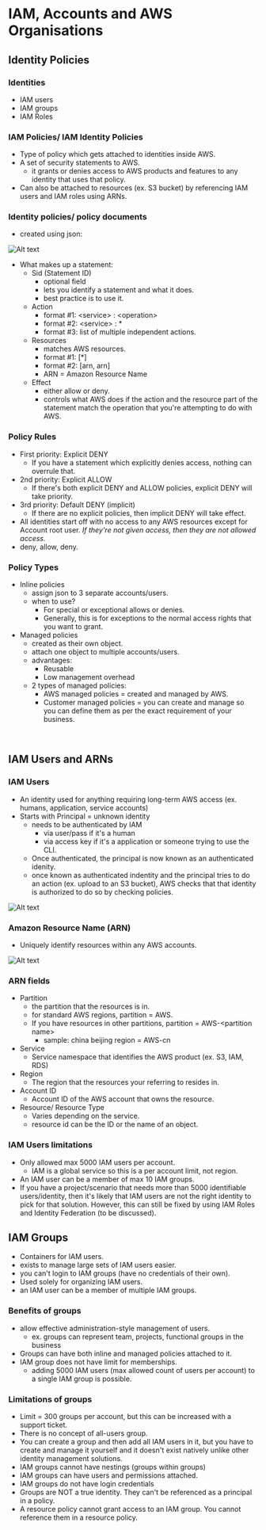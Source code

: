 # IAM, Accounts and AWS Organisations

## Identity Policies

### Identities
- IAM users
- IAM groups
- IAM Roles

### IAM Policies/ IAM Identity Policies
- Type of policy which gets attached to identities inside AWS.
- A set of security statements to AWS.
    - it grants or denies access to AWS products and features to any identity that uses that policy.
- Can also be attached to resources (ex. S3 bucket) by referencing IAM users and IAM roles using ARNs.

### Identity policies/ policy documents
- created using json:

![Alt text](pic/JN-0001.png)

- What makes up a statement:
    - Sid (Statement ID)
        - optional field
        - lets you identify a statement and what it does.
        - best practice is to use it.
    - Action
        - format #1: \<service> : \<operation>
        - format #2: \<service> : *
        - format #3: list of multiple independent actions.
    - Resources
        - matches AWS resources.
        - format #1: [*]
        - format #2: [arn, arn]
        - ARN = Amazon Resource Name
    - Effect
        - either allow or deny.
        - controls what AWS does if the action and the resource part of the statement match the operation that you're attempting to do with AWS.

### Policy Rules
- First priority: Explicit DENY
    - If you have a statement which explicitly denies access, nothing can overrule that.
- 2nd priority: Explicit ALLOW
    - If there's both explicit DENY and ALLOW policies, explicit DENY will take priority.
- 3rd priority: Default DENY (implicit)
    - If there are no explicit policies, then implicit DENY will take effect. 
- All identities start off with no access to any AWS resources except for Account root user. <i>If they're not given access, then they are not allowed access.</i>
- deny, allow, deny.

### Policy Types
- Inline policies
    - assign json to 3 separate accounts/users.
    - when to use?
        - For special or exceptional allows or denies.
        - Generally, this is for exceptions to the normal access rights that you want to grant.
- Managed policies
    - created as their own object.
    - attach one object to multiple accounts/users.
    - advantages:
        - Reusable
        - Low management overhead
    - 2 types of managed policies:
        - AWS managed policies = created and managed by AWS.
        - Customer managed policies = you can create and manage so you can define them as per the exact requirement of your business.

<br>

## IAM Users and ARNs

### IAM Users
- An identity used for anything requiring long-term AWS access (ex. humans, application, service accounts)
- Starts with Principal = unknown identity
    - needs to be authenticated by IAM
        - via user/pass if it's a human
        - via access key if it's a application or someone trying to use the CLI.
    - Once authenticated, the principal is now known as an authenticated idenity.
    - once known as authenticated indentity and the principal tries to do an action (ex. upload to an S3 bucket), AWS checks that that identity is authorized to do so by checking policies.

![Alt text](pic/IAMUsers-1.png)

### Amazon Resource Name (ARN)
- Uniquely identify resources within any AWS accounts.

![Alt text](pic/IAMUsers-2.png)

### ARN fields
- Partition
    - the partition that the resources is in.
    - for standard AWS regions, partition = AWS.
    - If you have resources in other partitions, partition = AWS-\<partition name>
        - sample: china beijing region = AWS-cn
- Service 
    - Service namespace that identifies the AWS product (ex. S3, IAM, RDS)
- Region
    - The region that the resources your referring to resides in.
- Account ID
    - Account ID of the AWS account that owns the resource.
- Resource/ Resource Type
    - Varies depending on the service.
    - resource id can be the ID or the name of an object.

### IAM Users limitations
- Only allowed max 5000 IAM users per account.
    - IAM is a global service so this is a per account limit, not region.
- An IAM user can be a member of max 10 IAM groups.
- If you have a project/scenario that needs more than 5000 identifiable users/identity, then it's likely that IAM users are not the right identity to pick for that solution. However, this can still be fixed by using IAM Roles and Identity Federation (to be discussed).

## IAM Groups
- Containers for IAM users.
- exists to manage large sets of IAM users easier.
- you can't login to IAM groups (have no credentials of their own).
- Used solely for organizing IAM users.
- an IAM user can be a member of multiple IAM groups.

### Benefits of groups
- allow effective administration-style management of users.
    - ex. groups can represent team, projects, functional groups in the business
- Groups can have both inline and managed policies attached to it.
- IAM group does not have limit for memberships. 
    - adding 5000 IAM users (max allowed count of users per account) to a single IAM group is possible.

### Limitations of groups
- Limit = 300 groups per account, but this can be increased with a support ticket.
- There is no concept of all-users group.
- You can create a group and then add all IAM users in it, but you have to create and manage it yourself and it doesn't exist natively unlike other identity management solutions. 
- IAM groups cannot have nestings (groups within groups)
- IAM groups can have users and permissions attached.
- IAM groups do not have login credentials
- Groups are NOT a true identity. They can't be referenced as a principal in a policy.
- A resource policy cannot grant access to an IAM group. You cannot reference them in a resource policy.
